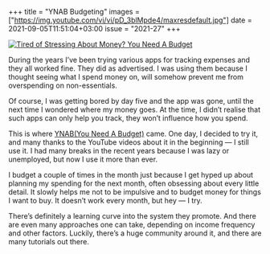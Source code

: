+++
title       = "YNAB Budgeting"
images      =  ["https://img.youtube.com/vi/vi/pD_3blMpde4/maxresdefault.jpg"]
date        = 2021-09-05T11:51:04+03:00
issue       = "2021-27"
+++

[![Tired of Stressing About Money? You Need A Budget][image-1]][1]

During the years I’ve been trying various apps for tracking expenses and they all worked fine. They did as advertised. I was using them because I thought seeing what I spend money on, will somehow prevent me from overspending on non-essentials.

Of course, I was getting bored by day five and the app was gone, until the next time I wondered where my money goes. At the time, I didn’t realise that such apps can only help you track, they won’t influence how you spend.

This is where [YNAB(You Need A Budget)][2] came. One day, I decided to try it, and many thanks to the YouTube videos about it in the beginning — I still use it. I had many breaks in the recent years because I was lazy or unemployed, but now I use it more than ever.

I budget a couple of times in the month just because I get hyped up about planning my spending for the next month, often obsessing about every little detail. It slowly helps me not to be impulsive and to budget money for things I want to buy. It doesn’t work every month, but hey — I try.

There’s definitely a learning curve into the system they promote. And there are even many approaches one can take, depending on income frequency and other factors. Luckily, there’s a huge community around it, and there are many tutorials out there.

[1]:	https://www.youtube.com/watch?v=pD_3blMpde4
[2]:	https://www.youneedabudget.com

[image-1]:	https://img.youtube.com/vi/pD_3blMpde4/maxresdefault.jpg